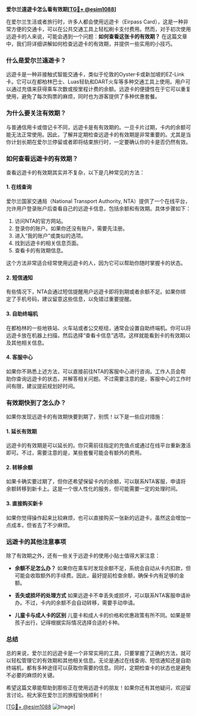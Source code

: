 **爱尔兰遠遊卡怎么看有效期[[TG💪+ @esim1088](https://t.me/s/esim1088)]**

在爱尔兰生活或者旅行时，许多人都会使用远遊卡（Eirpass Card），这是一种非常方便的交通卡，可以在公共交通工具上轻松刷卡支付费用。然而，对于初次使用远遊卡的人来说，可能会遇到一个问题：**如何查看这张卡的有效期？** 在这篇文章中，我们将详细讲解如何检查远遊卡的有效期，并提供一些实用的小技巧。

### **什么是爱尔兰遠遊卡？**

远遊卡是一种非接触式智能交通卡，类似于伦敦的Oyster卡或新加坡的EZ-Link卡。它可以在都柏林巴士、Luas轻轨和DART火车等多种交通工具上使用。用户可以通过充值来获得乘车次数或按里程计费的余额。远遊卡的便捷性在于它可以重复使用，避免了每次购票的麻烦，同时也为游客提供了多种优惠套餐。

### **为什么要关注有效期？**

与普通信用卡或借记卡不同，远遊卡是有有效期的。一旦卡片过期，卡内的余额可能无法正常使用。因此，了解并定期检查远遊卡的有效期是非常重要的。尤其是当你计划长期在爱尔兰停留或者即将结束旅行时，一定要确认你的卡是否仍然有效。

### **如何查看远遊卡的有效期？**

查看远遊卡的有效期其实并不复杂，以下是几种常见的方法：

#### **1. 在线查询**
爱尔兰国家交通局（National Transport Authority, NTA）提供了一个在线平台，允许用户登录账户后查看自己的远遊卡信息，包括余额和有效期。具体步骤如下：
1. 访问NTA的官方网站。
2. 登录你的账户。如果你还没有账户，需要先注册。
3. 进入“我的账户”或类似的选项。
4. 找到远遊卡的相关信息页面。
5. 查看卡的有效期信息。

这个方法非常适合经常使用远遊卡的人，因为它可以帮助你随时掌握卡的状态。

#### **2. 短信通知**
有些情况下，NTA会通过短信提醒用户远遊卡即将到期或者余额不足。如果你绑定了手机号码，建议留意这些信息，以免错过重要提醒。

#### **3. 自助终端机**
在都柏林的一些地铁站、火车站或者公交枢纽，通常会设置自助终端机。你可以将远遊卡放在机器上扫描，然后选择“查看卡信息”选项。这样就能看到卡的有效期以及其他相关信息。

#### **4. 客服中心**
如果你不熟悉上述方法，可以直接前往NTA的客服中心进行咨询。工作人员会帮助你查询远遊卡的状态，并解答相关问题。不过需要注意的是，客服中心的工作时间有限，建议提前规划好时间。

### **有效期快到了怎么办？**

如果你发现远遊卡的有效期快要到期了，别慌！以下是一些应对措施：

#### **1. 延长有效期**
远遊卡的有效期是可以延长的。你只需前往指定的充值点或通过在线平台重新激活即可。不过，需要注意的是，某些套餐可能会有额外的费用。

#### **2. 转移余额**
如果卡确实要过期了，但你还希望保留卡内的余额，可以联系NTA客服，申请将余额转移到新卡上。这是一个很人性化的服务，但可能需要一定的处理时间。

#### **3. 直接购买新卡**
如果你觉得操作起来比较麻烦，也可以直接购买一张新的远遊卡。虽然这会增加一点成本，但省去了不少麻烦。

### **远遊卡的其他注意事项**

除了有效期之外，还有一些关于远遊卡的使用小贴士值得大家注意：

- **余额不足怎么办？** 如果你在乘车时发现余额不足，系统会自动从卡内扣款，但可能会收取额外的手续费。因此，最好提前检查余额，确保卡内有足够的金额。
  
- **丢失或损坏的处理方式** 如果远遊卡不幸丢失或损坏，可以联系NTA客服申请补办。不过，卡内的余额不会自动转移，需要手动申请。

- **儿童卡与成人卡的区别** 儿童卡和成人卡的价格和优惠政策有所不同。如果是带孩子出行，记得根据实际情况选择合适的卡种。

### **总结**

总的来说，爱尔兰的远遊卡是一个非常实用的工具，只要掌握了正确的方法，就可以轻松管理它的有效期和其他相关信息。无论是通过在线查询、短信通知还是自助终端机，都有多种途径可以获取你需要的信息。同时，定期检查卡的状态也是避免不必要的麻烦的关键。

希望这篇文章能帮助到那些正在使用远遊卡的朋友！如果你还有其他疑问，欢迎留言讨论。祝大家在爱尔兰的旅程愉快顺利！

[[TG💪+ @esim1088](https://t.me/s/esim1088) ![Image](https://i.postimg.cc/4NQfJmqS/Snipaste-2025-05-13-00-14-12.png)]